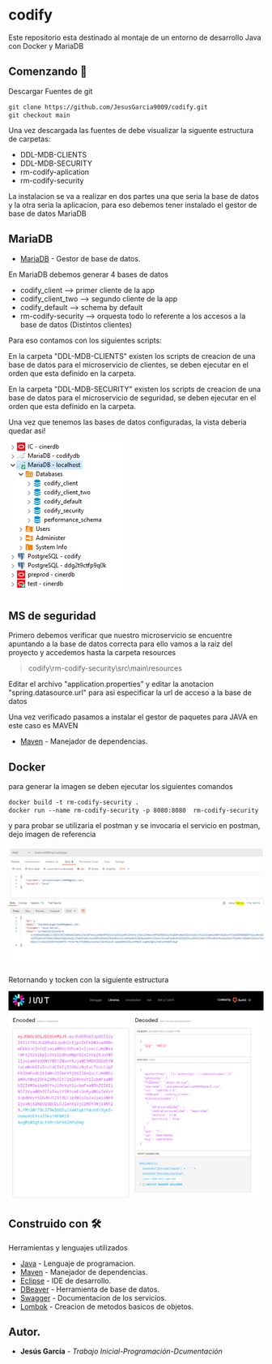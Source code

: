 # codify
Este repositorio esta destinado al montaje de un entorno de desarrollo Java con Docker y MariaDB

## Comenzando 🚀

Descargar Fuentes de git

```
git clone https://github.com/JesusGarcia9009/codify.git
git checkout main
```

Una vez descargada las fuentes de debe visualizar la siguente estructura de carpetas:
- DDL-MDB-CLIENTS
- DDL-MDB-SECURITY
- rm-codify-aplication
- rm-codify-security

La instalacion se va a realizar en dos partes una que seria la base de datos y la otra seria la aplicacion, para eso debemos tener instalado el gestor de base de datos MariaDB

## MariaDB
* [MariaDB](https://downloads.mariadb.org/) - Gestor de base de datos.

En MariaDB debemos generar 4 bases de datos
- codify_client --> primer cliente de la app
- codify_client_two --> segundo cliente de la app
- codify_default --> schema by default
- rm-codify-security --> orquesta todo lo referente a los accesos a la base de datos (Distintos clientes)

Para eso contamos con los siguientes scripts:

En la carpeta "DDL-MDB-CLIENTS"  existen los scripts de creacion de una base de datos para el microservicio de clientes, se deben ejecutar en el orden que esta definido en la carpeta.

En la carpeta "DDL-MDB-SECURITY" existen los scripts de creacion de una base de datos para el microservicio de seguridad, se deben ejecutar en el orden que esta definido en la carpeta.

Una vez que tenemos las bases de datos configuradas, la vista deberia quedar asi!

![Vista global de las bases de datos](https://github.com/JesusGarcia9009/codify/blob/main/README/BDs.PNG)

## MS de seguridad
 Primero debemos verificar que nuestro microservicio se encuentre apuntando a la base de datos correcta para ello vamos a la raiz del proyecto y accedemos hasta la carpeta resources
 
 > codify\rm-codify-security\src\main\resources
 
 Editar el archivo "application.properties" y editar la anotacion "spring.datasource.url" para asi especificar la url de acceso a la base de datos
 
 Una vez verificado pasamos a instalar el gestor de paquetes para JAVA en este caso es MAVEN
 
 * [Maven](https://maven.apache.org/) - Manejador de dependencias.
 
## Docker

para generar la imagen se deben ejecutar los siguientes comandos

```
docker build -t rm-codify-security .
docker run --name rm-codify-security -p 8080:8080  rm-codify-security
```

y para probar se utilizaria el postman y se invocaria el servicio en postman, dejo imagen de referencia

![Vista del logion request](https://github.com/JesusGarcia9009/codify/blob/main/README/login%20request.PNG)

Retornando y tocken con la siguiente estructura

![TOKEN](https://github.com/JesusGarcia9009/codify/blob/main/README/jwt.PNG)

## Construido con 🛠


Herramientas y lenguajes utilizados


* [Java](https://www.java.com/) - Lenguaje de programacion.
* [Maven](https://maven.apache.org/) - Manejador de dependencias.
* [Eclipse](https://www.eclipse.org/) - IDE de desarrollo.
* [DBeaver](https://dbeaver.io//) - Herramienta de base de datos.
* [Swagger](https://swagger.io/) - Documentacion de los servicios.
* [Lombok](https://projectlombok.org/) - Creacion de metodos basicos de objetos.


## Autor.

* **Jesús García** - *Trabajo Inicial-Programación-Dcumentación* 



